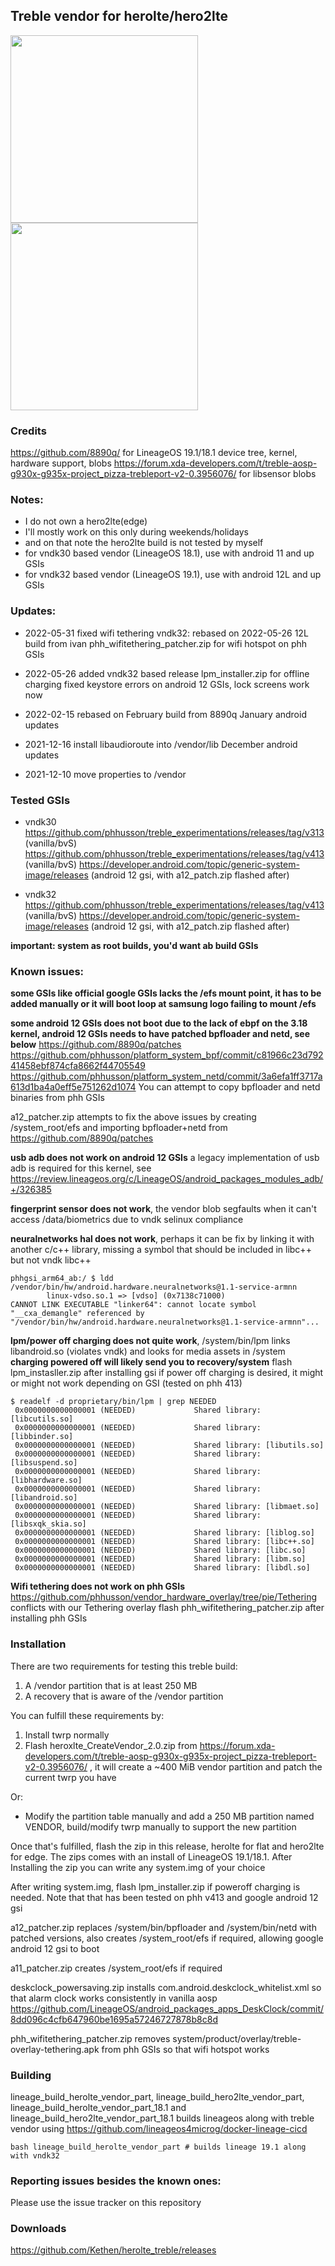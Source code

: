 ## Treble vendor for herolte/hero2lte

<img src="https://user-images.githubusercontent.com/22017945/171661179-09231227-a1fc-46d0-96ab-b99a72dae768.png" width="300"/> <img src="https://user-images.githubusercontent.com/22017945/171661188-208eeaa5-dec3-4045-9dc9-1d96d0be66fd.png" width="300"/>


### Credits
https://github.com/8890q/ for LineageOS 19.1/18.1 device tree, kernel, hardware support, blobs
https://forum.xda-developers.com/t/treble-aosp-g930x-g935x-project_pizza-trebleport-v2-0.3956076/ for libsensor blobs

### Notes:
- I do not own a hero2lte(edge)
- I'll mostly work on this only during weekends/holidays
- and on that note the hero2lte build is not tested by myself
- for vndk30 based vendor (LineageOS 18.1), use with android 11 and up GSIs
- for vndk32 based vendor (LineageOS 19.1), use with android 12L and up GSIs

### Updates:

- 2022-05-31
fixed wifi tethering
vndk32: rebased on 2022-05-26 12L build from ivan
phh_wifitethering_patcher.zip for wifi hotspot on phh GSIs

- 2022-05-26
added vndk32 based release
lpm_installer.zip for offline charging
fixed keystore errors on android 12 GSIs, lock screens work now

- 2022-02-15
rebased on February build from 8890q
January android updates

- 2021-12-16
install libaudioroute into /vendor/lib
December android updates

- 2021-12-10
move properties to /vendor

### Tested GSIs
- vndk30
https://github.com/phhusson/treble_experimentations/releases/tag/v313 (vanilla/bvS)
https://github.com/phhusson/treble_experimentations/releases/tag/v413 (vanilla/bvS)
https://developer.android.com/topic/generic-system-image/releases (android 12 gsi, with a12_patch.zip flashed after)

- vndk32
https://github.com/phhusson/treble_experimentations/releases/tag/v413 (vanilla/bvS)
https://developer.android.com/topic/generic-system-image/releases (android 12 gsi, with a12_patch.zip flashed after)

**important: system as root builds, you'd want ab build GSIs**

### Known issues:

**some GSIs like official google GSIs lacks the /efs mount point, it has to be added manually or it will boot loop at samsung logo failing to mount /efs**

**some android 12 GSIs does not boot due to the lack of ebpf on the 3.18 kernel, android 12 GSIs needs to have patched bpfloader and netd, see below**
https://github.com/8890q/patches
https://github.com/phhusson/platform_system_bpf/commit/c81966c23d79241458ebf874cfa8662f44705549
https://github.com/phhusson/platform_system_netd/commit/3a6efa1ff3717a613d1ba4a0eff5e751262d1074
You can attempt to copy bpfloader and netd binaries from phh GSIs

a12_patcher.zip attempts to fix the above issues by creating /system_root/efs and importing bpfloader+netd from https://github.com/8890q/patches

**usb adb does not work on android 12 GSIs**
a legacy implementation of usb adb is required for this kernel, see https://review.lineageos.org/c/LineageOS/android_packages_modules_adb/+/326385

**fingerprint sensor does not work**, the vendor blob segfaults when it can't access /data/biometrics due to vndk selinux compliance

**neuralnetworks hal does not work**, perhaps it can be fix by linking it with another c/c++ library, missing a symbol that should be included in libc++ but not vndk libc++
```
phhgsi_arm64_ab:/ $ ldd /vendor/bin/hw/android.hardware.neuralnetworks@1.1-service-armnn                                                                                       
        linux-vdso.so.1 => [vdso] (0x7138c71000)
CANNOT LINK EXECUTABLE "linker64": cannot locate symbol "__cxa_demangle" referenced by "/vendor/bin/hw/android.hardware.neuralnetworks@1.1-service-armnn"...
```

**lpm/power off charging does not quite work**, /system/bin/lpm links libandroid.so (violates vndk) and looks for media assets in /system
**charging powered off will likely send you to recovery/system**
flash lpm_instasller.zip after installing gsi if power off charging is desired, it might or might not work depending on GSI (tested on phh 413)

```
$ readelf -d proprietary/bin/lpm | grep NEEDED
 0x0000000000000001 (NEEDED)             Shared library: [libcutils.so]
 0x0000000000000001 (NEEDED)             Shared library: [libbinder.so]
 0x0000000000000001 (NEEDED)             Shared library: [libutils.so]
 0x0000000000000001 (NEEDED)             Shared library: [libsuspend.so]
 0x0000000000000001 (NEEDED)             Shared library: [libhardware.so]
 0x0000000000000001 (NEEDED)             Shared library: [libandroid.so]
 0x0000000000000001 (NEEDED)             Shared library: [libmaet.so]
 0x0000000000000001 (NEEDED)             Shared library: [libsxqk_skia.so]
 0x0000000000000001 (NEEDED)             Shared library: [liblog.so]
 0x0000000000000001 (NEEDED)             Shared library: [libc++.so]
 0x0000000000000001 (NEEDED)             Shared library: [libc.so]
 0x0000000000000001 (NEEDED)             Shared library: [libm.so]
 0x0000000000000001 (NEEDED)             Shared library: [libdl.so]
```

**Wifi tethering does not work on phh GSIs**
https://github.com/phhusson/vendor_hardware_overlay/tree/pie/Tethering conflicts with our Tethering overlay
flash phh_wifitethering_patcher.zip after installing phh GSIs

### Installation

There are two requirements for testing this treble build:
1. A /vendor partition that is at least 250 MB
2. A recovery that is aware of the /vendor partition


You can fulfill these requirements by:
1. Install twrp normally
2. Flash heroxlte_CreateVendor_2.0.zip from https://forum.xda-developers.com/t/treble-aosp-g930x-g935x-project_pizza-trebleport-v2-0.3956076/ , it will create a ~400 MiB vendor partition and patch the current twrp you have

Or:
- Modify the partition table manually and add a 250 MB partition named VENDOR, build/modify twrp manually to support the new partition

Once that's fulfilled, flash the zip in this release, herolte for flat and hero2lte for edge. The zips comes with an install of LineageOS 19.1/18.1. After Installing the zip you can write any system.img of your choice

After writing system.img, flash lpm_installer.zip if poweroff charging is needed. Note that that has been tested on phh v413 and google android 12 gsi

a12_patcher.zip replaces /system/bin/bpfloader and /system/bin/netd with patched versions, also creates /system_root/efs if required, allowing google android 12 gsi to boot

a11_patcher.zip creates /system_root/efs if required

deskclock_powersaving.zip installs com.android.deskclock_whitelist.xml so that alarm clock works consistently in vanilla aosp
https://github.com/LineageOS/android_packages_apps_DeskClock/commit/8dd096c4cfb647960be1695a57246727878b8c8d

phh_wifitethering_patcher.zip removes system/product/overlay/treble-overlay-tethering.apk from phh GSIs so that wifi hotspot works

### Building
lineage_build_herolte_vendor_part, lineage_build_hero2lte_vendor_part, lineage_build_herolte_vendor_part_18.1 and lineage_build_hero2lte_vendor_part_18.1 builds lineageos along with treble vendor using https://github.com/lineageos4microg/docker-lineage-cicd
```
bash lineage_build_herolte_vendor_part # builds lineage 19.1 along with vndk32
```

### Reporting issues besides the known ones:
Please use the issue tracker on this repository

### Downloads
https://github.com/Kethen/herolte_treble/releases
